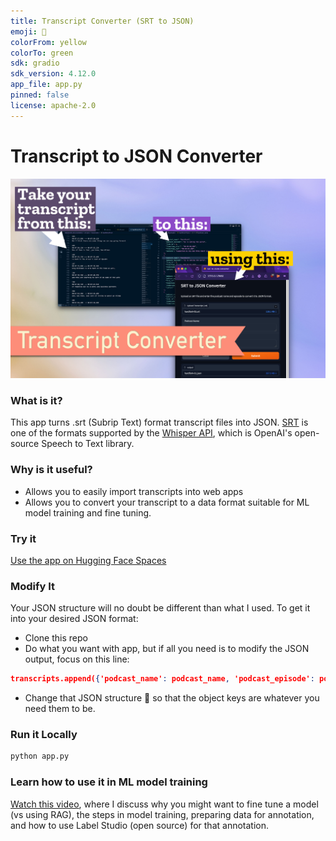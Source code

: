 ```yaml
---
title: Transcript Converter (SRT to JSON)
emoji: 🏃
colorFrom: yellow
colorTo: green
sdk: gradio
sdk_version: 4.12.0
app_file: app.py
pinned: false
license: apache-2.0
---
```


# Transcript to JSON Converter

![Transcript to JSON Conversion](labelstudio-readme-graphic.jpg)

### What is it?

This app turns .srt (Subrip Text) format transcript files into JSON. [SRT](https://en.wikipedia.org/wiki/SubRip) is one of the formats supported by the [Whisper API](https://github.com/openai/whisper), which is OpenAI's open-source Speech to Text library.

### Why is it useful?

* Allows you to easily import transcripts into web apps
* Allows you to convert your transcript to a data format suitable for ML model training and fine tuning.

### Try it

[Use the app on Hugging Face Spaces](https://huggingface.co/spaces/mikemoz/srt_to_json_converter)

### Modify It

Your JSON structure will no doubt be different than what I used. To get it into your desired JSON format:

* Clone this repo
* Do what you want with app, but if all you need is to modify the JSON output, focus on this line:

```json
transcripts.append({'podcast_name': podcast_name, 'podcast_episode': podcast_episode, 'line_id': id, 'timestamp_start': timestamp_start, 'timestamp_end': timestamp_end, 'content': transcript})
```

* Change that JSON structure 🔼 so that the object keys are whatever you need them to be.

### Run it Locally

```bash
python app.py
```

### Learn how to use it in ML model training

[Watch this video](https://youtu.be/5HWeVZXQ-E4), where I discuss why you might want to fine tune a model (vs using RAG), the steps in model training, preparing data for annotation, and how to use Label Studio (open source) for that annotation.